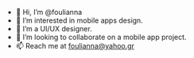 - 👋 Hi, I’m @foulianna
- 👀 I’m interested in mobile apps design.
- 🌱 I’m a UI/UX designer.
- 💞️ I’m looking to collaborate on a mobile app project.
- 📫 Reach me at foulianna@yahoo.gr

<!---
foulianna/foulianna is a ✨ special ✨ repository because its `README.md` (this file) appears on your GitHub profile.
You can click the Preview link to take a look at your changes.
--->
